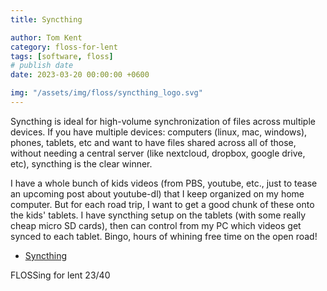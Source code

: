 ```yaml
---
title: Syncthing

author: Tom Kent
category: floss-for-lent
tags: [software, floss]
# publish date
date: 2023-03-20 00:00:00 +0600

img: "/assets/img/floss/syncthing_logo.svg"
---
```


Syncthing is ideal for high-volume synchronization of files across multiple devices. If you have multiple devices: 
computers (linux, mac, windows), phones, tablets, etc and want to have files shared across all of those, without needing 
a central server (like nextcloud, dropbox, google drive, etc), syncthing is the clear winner. 

I have a whole bunch of kids videos (from PBS, youtube, etc., just to tease an upcoming post about youtube-dl) that I 
keep organized on my home computer. But for each road trip, I want to get a good chunk of these onto the kids' tablets. 
I have syncthing setup on the tablets (with some really cheap micro SD cards), then can control from my PC which videos
get synced to each tablet. Bingo, hours of whining free time on the open road!

*   [Syncthing](https://syncthing.net/)

FLOSSing for lent 23/40